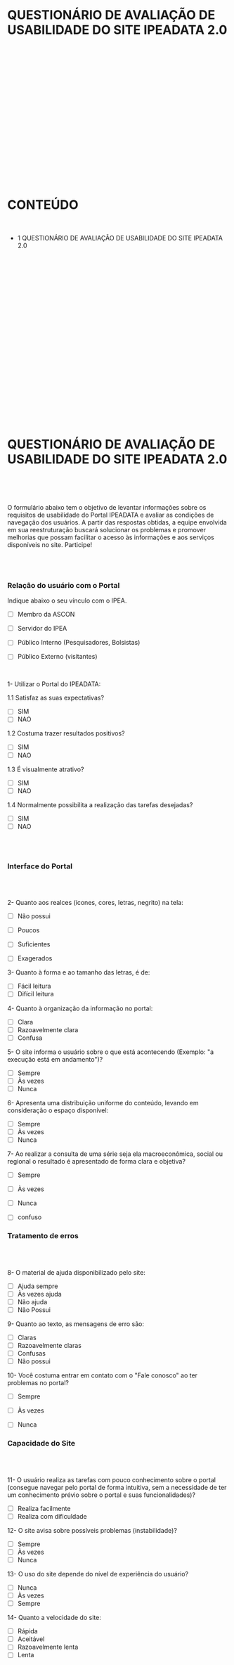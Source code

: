 
<br>
<br>
<br>
<br>
<br>
<br>
<br>
<br>

# QUESTIONÁRIO DE AVALIAÇÃO DE USABILIDADE DO SITE IPEADATA 2.0
<br>
<br>
<br>
<br>
<br>
<br>
<br>
<br>
<br>
<br>
<br>
<br>
<br>
<br>
<br>
<br>
<br>
<br>

# CONTEÚDO


<br>

* 1  QUESTIONÁRIO DE AVALIAÇÃO DE USABILIDADE DO SITE IPEADATA 2.0

 
<br>
<br>
<br>
<br>
<br>
<br>
<br>
<br>
<br>
<br>
<br>
<br>
<br>
<br>
<br>
<br>
<br>
<br>
<br>
<br>
<br>
<br>

#  QUESTIONÁRIO DE AVALIAÇÃO DE USABILIDADE DO SITE IPEADATA 2.0

<br>
<br>
<br>
   
  O formulário abaixo tem o objetivo de levantar informações sobre os requisitos de usabilidade do Portal IPEADATA e avaliar as condições de navegação dos usuários. A partir das respostas obtidas, a equipe envolvida em sua reestruturação buscará solucionar os  problemas e promover melhorias que possam facilitar o acesso às informações e aos serviços disponíveis no site. Participe!
<br>
<br>
<br>
<br>

### Relação do usuário com o Portal

 Indique abaixo o seu vínculo com o IPEA.
- [ ] Membro da ASCON
- [ ] Servidor do IPEA
- [ ] Público Interno (Pesquisadores, Bolsistas)
- [ ] Público Externo (visitantes)


<br>

1- Utilizar o Portal do IPEADATA:<br>
                                                                   
  1.1 Satisfaz as suas expectativas?	                               
 - [ ] SIM <br>
 - [ ] NAO <br>

  1.2 Costuma trazer resultados positivos?		   <br>                    
- [ ] SIM <br>
- [ ] NAO <br>

 1.3 É visualmente atrativo?	  <br>
- [ ] SIM <br>
- [ ] NAO <br>

 1.4 Normalmente possibilita a realização das tarefas desejadas?   <br>
- [ ] SIM <br>
- [ ] NAO <br>
<br>
<br>


### Interface do Portal
  
<br>
<br>


2- Quanto aos realces (ícones, cores, letras, negrito) na tela:

- [ ] Não possui 
- [ ] Poucos 
- [ ] Suficientes 
- [ ] Exagerados 


3- Quanto à forma e ao tamanho das letras, é de:
- [ ] Fácil leitura 
- [ ] Difícil leitura 

4- Quanto à organização da informação no portal:
- [ ] Clara 
- [ ] Razoavelmente clara 
- [ ] Confusa   

5- O site informa o usuário sobre o que está acontecendo (Exemplo: "a execução está em andamento")?

 - [ ] Sempre 
 - [ ] Às vezes 
 - [ ] Nunca 

6- Apresenta uma distribuição uniforme do conteúdo, levando em consideração o espaço disponível:
- [ ] Sempre 
- [ ] Às vezes 
- [ ] Nunca 

7- Ao realizar a consulta de uma série seja ela macroeconômica, social ou regional o resultado é apresentado de forma clara e objetiva?

- [ ] Sempre 
- [ ] Às vezes 
- [ ] Nunca 
- [ ] confuso


 ### Tratamento de erros
 <br>
<br>


 8- O material de ajuda disponibilizado pelo site:
- [ ] Ajuda sempre 
- [ ] Às vezes ajuda 
- [ ] Não ajuda 
- [ ] Não Possui

9- Quanto ao texto, as mensagens de erro são:

- [ ] Claras 
- [ ] Razoavelmente claras 
- [ ] Confusas 
- [ ] Não possui

10- Você costuma entrar em contato com o "Fale conosco" ao ter problemas no portal?

- [ ] Sempre 
- [ ] Às vezes 
- [ ] Nunca


 ### Capacidade do Site
 <br>
 <br>


 11- O usuário realiza as tarefas com pouco conhecimento sobre o portal (consegue navegar pelo portal de forma intuitiva, sem a necessidade de ter um conhecimento prévio sobre o portal e suas funcionalidades)?
 
- [ ] Realiza facilmente 
- [ ] Realiza com dificuldade 

12- O site avisa sobre possíveis problemas (instabilidade)?
 - [ ] Sempre 
 - [ ] Às vezes 
 - [ ] Nunca 
  
13- O uso do site depende do nível de experiência do usuário?
- [ ]  Nunca 
- [ ]  Às vezes 
- [ ]  Sempre 
 
14- Quanto a velocidade do site:

- [ ]  Rápida 
- [ ]  Aceitável 
- [ ]  Razoavelmente lenta 
- [ ]  Lenta 

<br>
<br>

###  Aprendizado

<br>
<br>

15- Utilizar (navegar) o site é:
- [ ] Fácil 
- [ ] Difícil 

16- O tempo para aprender a utilizar o site e seus recursos foi:

- [ ] Pouco 
- [ ] Razoável 
- [ ] Excessivo 

17- Os ícones e/ou botões utilizados nas páginas são familiares, isto é, lembram o que se deve fazer?

- [ ] Sempre 
- [ ] Às vezes 
- [ ] Nunca 

18- As tarefas podem ser executadas de uma maneira rápida e/ou lógica?

- [ ] Sempre 
- [ ] Às vezes 
- [ ] Nunca 

19- Para gerar alguma série no portal, o processo é simples e objetivo?

- [ ] Sempre 
- [ ] Às vezes 
- [ ] Nunca
 
 
 Observações
Para as questões respondidas de forma não satisfatória, deixe aqui suas sugestões ou críticas construtivas!


         
|----------------------------------------------------------------------------------------------------------------------
|    
|
| 
|
| ----------------------------------------------------------------------------------------------------------------------
    
 
###  Referências
[ Questionário utilizado como de Base](https://escola.mpu.mp.br/formulario-de-usabilidade)
